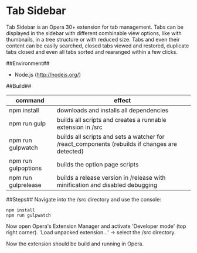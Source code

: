 ﻿Tab Sidebar
=======================

Tab Sidebar is an Opera 30+ extension for tab management. Tabs can be displayed in the sidebar with different combinable view options, like with thumbnails, in a tree structure or with reduced size. Tabs and even their content can be easily searched, closed tabs viewed and restored, duplicate tabs closed and even all tabs sorted and rearanged within a few clicks. 

##Environment##
* Node.js (http://nodejs.org/)

##Build##

| command             	| effect                                                                                         	|
|---------------------	|------------------------------------------------------------------------------------------------	|
| npm install         	| downloads and installs all dependencies                                                        	|
| npm run gulp        	| builds all scripts and creates a runnable extension in /src                                    	|
| npm run gulpwatch   	| builds all scripts and sets a watcher for /react_components (rebuilds if changes are detected) 	|
| npm run gulpoptions 	| builds the option page scripts                                                                 	|
| npm run gulprelease 	| builds a release version in /release with minification and disabled debugging                  	|

##Steps##
Navigate into the /src directory and use the console:

    npm install
    npm run gulpwatch

Now open Opera's Extension Manager and activate 'Developer mode' (top right corner).
'Load unpacked extension...' -> select the /src directory.

Now the extension should be build and running in Opera.